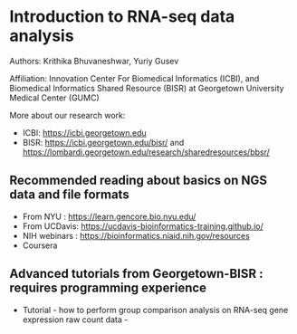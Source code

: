 # Introduction to RNA-seq data analysis

Authors: Krithika Bhuvaneshwar, Yuriy Gusev

Affiliation: Innovation Center For Biomedical Informatics (ICBI), and Biomedical Informatics Shared Resource (BISR) at Georgetown University Medical Center (GUMC)

More about our research work:
* ICBI: https://icbi.georgetown.edu
* BISR: https://icbi.georgetown.edu/bisr/ and https://lombardi.georgetown.edu/research/sharedresources/bbsr/

## Recommended reading about basics on NGS data and file formats
* From NYU : https://learn.gencore.bio.nyu.edu/
* From UCDavis: https://ucdavis-bioinformatics-training.github.io/
* NIH webinars : https://bioinformatics.niaid.nih.gov/resources
* Coursera

## Advanced tutorials from Georgetown-BISR : requires programming experience
* Tutorial - how to perform group comparison analysis on RNA-seq gene expression raw count data - 


